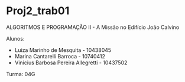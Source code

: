 # Proj2_trab01
ALGORITMOS E PROGRAMAÇÃO II -  A Missão no Edifício João Calvino

Alunos: 
  - Luiza Marinho de Mesquita - 10438045
  - Marina Cantarelli Barroca - 10740412
  - Vinicius Barbosa Pereira Allegretti - 10437502

Turma: 04G
